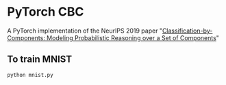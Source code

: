 # PyTorch CBC
A PyTorch implementation of the NeurIPS 2019 paper "[Classification-by-Components: Modeling Probabilistic Reasoning over a Set of Components](https://papers.nips.cc/paper/8546-classification-by-components-probabilistic-modeling-of-reasoning-over-a-set-of-components)"

## To train MNIST 

```
python mnist.py
```